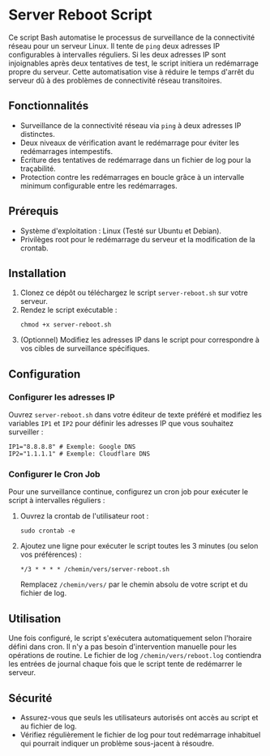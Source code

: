 <h1>Server Reboot Script</h1>

<p>Ce script Bash automatise le processus de surveillance de la connectivité réseau pour un serveur Linux. Il tente de <code>ping</code> deux adresses IP configurables à intervalles réguliers. Si les deux adresses IP sont injoignables après deux tentatives de test, le script initiera un redémarrage propre du serveur. Cette automatisation vise à réduire le temps d'arrêt du serveur dû à des problèmes de connectivité réseau transitoires.</p>

<h2>Fonctionnalités</h2>

<ul>
  <li>Surveillance de la connectivité réseau via <code>ping</code> à deux adresses IP distinctes.</li>
  <li>Deux niveaux de vérification avant le redémarrage pour éviter les redémarrages intempestifs.</li>
  <li>Écriture des tentatives de redémarrage dans un fichier de log pour la traçabilité.</li>
  <li>Protection contre les redémarrages en boucle grâce à un intervalle minimum configurable entre les redémarrages.</li>
</ul>

<h2>Prérequis</h2>

<ul>
  <li>Système d'exploitation : Linux (Testé sur Ubuntu et Debian).</li>
  <li>Privilèges root pour le redémarrage du serveur et la modification de la crontab.</li>
</ul>

<h2>Installation</h2>

<ol>
  <li>Clonez ce dépôt ou téléchargez le script <code>server-reboot.sh</code> sur votre serveur.</li>
  <li>Rendez le script exécutable :
    <pre><code>chmod +x server-reboot.sh</code></pre>
  </li>
  <li>(Optionnel) Modifiez les adresses IP dans le script pour correspondre à vos cibles de surveillance spécifiques.</li>
</ol>

<h2>Configuration</h2>

<h3>Configurer les adresses IP</h3>

<p>Ouvrez <code>server-reboot.sh</code> dans votre éditeur de texte préféré et modifiez les variables <code>IP1</code> et <code>IP2</code> pour définir les adresses IP que vous souhaitez surveiller :</p>

<pre><code>IP1="8.8.8.8" # Exemple: Google DNS
IP2="1.1.1.1" # Exemple: Cloudflare DNS
</code></pre>

<h3>Configurer le Cron Job</h3>

<p>Pour une surveillance continue, configurez un cron job pour exécuter le script à intervalles réguliers :</p>

<ol>
  <li>Ouvrez la crontab de l'utilisateur root :
    <pre><code>sudo crontab -e</code></pre>
  </li>
  <li>Ajoutez une ligne pour exécuter le script toutes les 3 minutes (ou selon vos préférences) :
    <pre><code>*/3 * * * * /chemin/vers/server-reboot.sh </code></pre>
    Remplacez <code>/chemin/vers/</code> par le chemin absolu de votre script et du fichier de log.
  </li>
</ol>

<h2>Utilisation</h2>

<p>Une fois configuré, le script s'exécutera automatiquement selon l'horaire défini dans cron. Il n'y a pas besoin d'intervention manuelle pour les opérations de routine. Le fichier de log <code>/chemin/vers/reboot.log</code> contiendra les entrées de journal chaque fois que le script tente de redémarrer le serveur.</p>

<h2>Sécurité</h2>

<ul>
  <li>Assurez-vous que seuls les utilisateurs autorisés ont accès au script et au fichier de log.</li>
  <li>Vérifiez régulièrement le fichier de log pour tout redémarrage inhabituel qui pourrait indiquer un problème sous-jacent à résoudre.</li>
</ul>
